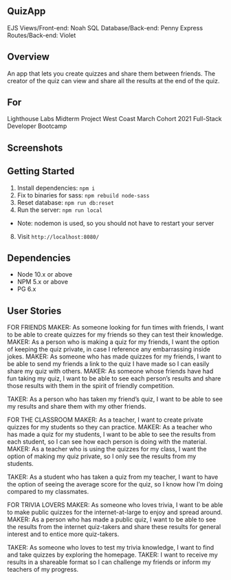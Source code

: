 ## QuizApp
EJS Views/Front-end: Noah
SQL Database/Back-end: Penny
Express Routes/Back-end: Violet
## Overview
An app that lets you create quizzes and share them between friends. The creator of the quiz can view and share all the results at the end of the quiz.



## For
Lighthouse Labs Midterm Project
West Coast March Cohort 2021
Full-Stack Developer Bootcamp

## Screenshots

## Getting Started
1. Install dependencies: `npm i`
4. Fix to binaries for sass: `npm rebuild node-sass`
5. Reset database: `npm run db:reset`
7. Run the server: `npm run local`
  - Note: nodemon is used, so you should not have to restart your server
8. Visit `http://localhost:8080/`

## Dependencies

- Node 10.x or above
- NPM 5.x or above
- PG 6.x

## User Stories

FOR FRIENDS
MAKER: As someone looking for fun times with friends, I want to be able to create quizzes for my friends so they can test their knowledge.
MAKER: As a person who is making a quiz for my friends, I want the option of keeping the quiz private, in case I reference any embarrassing inside jokes. 
MAKER: As someone who has made quizzes for my friends, I want to be able to send my friends a link to the quiz I have made so I can easily share my quiz with others.
MAKER: As someone whose friends have had fun taking my quiz, I want to be able to see each person’s results and share those results with them in the spirit of friendly competition.

TAKER: As a person who has taken my friend’s quiz, I want to be able to see my results and share them with my other friends.

FOR THE CLASSROOM
MAKER: As a teacher, I want to create private quizzes for my students so they can practice. 
MAKER: As a teacher who has made a quiz for my students, I want to be able to see the results from each student, so I can see how each person is doing with the material.
MAKER: As a teacher who is using the quizzes for my class, I want the option of making my quiz private, so I only see the results from my students.

TAKER: As a student who has taken a quiz from my teacher, I want to have the option of seeing the average score for the quiz, so I know how I’m doing compared to my classmates.

FOR TRIVIA LOVERS
MAKER: As someone who loves trivia, I want to be able to make public quizzes for the internet-at-large to enjoy and spread around. 
MAKER: As a person who has made a public quiz, I want to be able to see the results from the internet quiz-takers and share these results for general interest and to entice more quiz-takers. 

TAKER: As someone who loves to test my trivia knowledge, I want to find and take quizzes by exploring the homepage. 
TAKER: I want to receive my results in a shareable format so I can challenge my friends or inform my teachers of my progress. 
